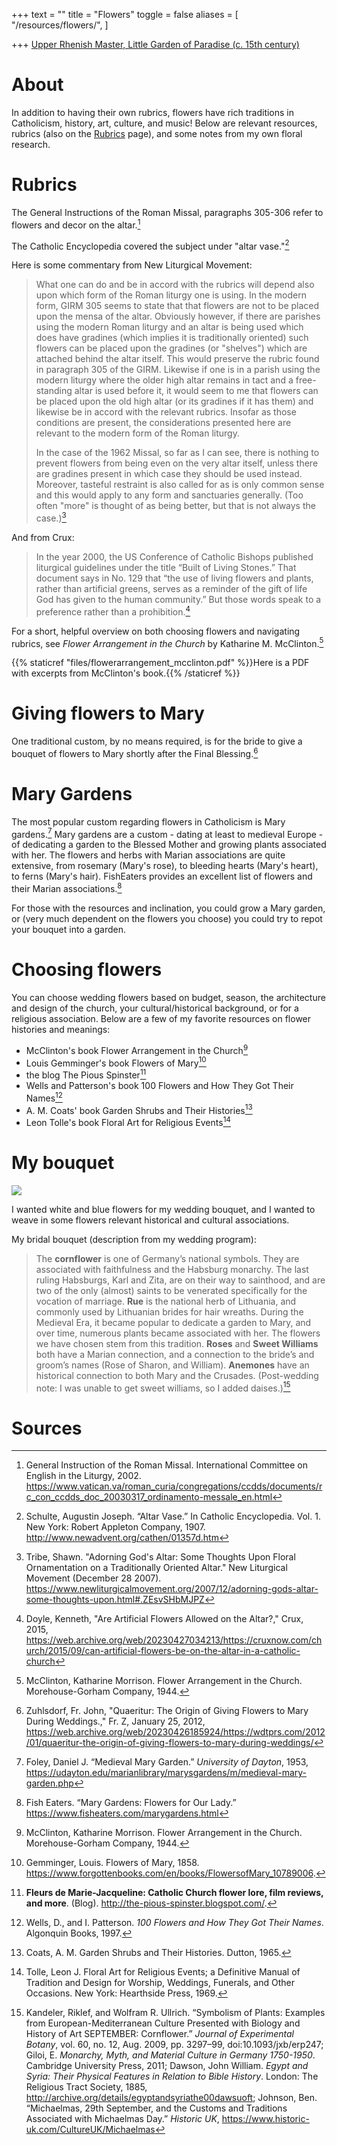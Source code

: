 +++
text = ""
title = "Flowers"
toggle = false
aliases = [
    "/resources/flowers/",
]

+++ 
[Upper Rhenish Master, Little Garden of Paradise (c. 15th century)](https://commons.wikimedia.org/wiki/File:1415_Das_Paradiesg%C3%A4rtlein_anagoria.JPG)

# About

In addition to having their own rubrics, flowers have rich traditions in Catholicism, history, art, culture, and music! Below are relevant resources, rubrics (also on the [Rubrics](/rubrics/) page), and some notes from my own floral research. 

# Rubrics 

The General Instructions of the Roman Missal, paragraphs 305-306 refer to flowers and decor on the altar.[^1]

The Catholic Encyclopedia covered the subject under "altar vase."[^2] 

Here is some commentary from New Liturgical Movement: 

> What one can do and be in accord with the rubrics will depend also upon which form of the Roman liturgy one is using. In the modern form, GIRM 305 seems to state that that flowers are not to be placed upon the mensa of the altar. Obviously however, if there are parishes using the modern Roman liturgy and an altar is being used which does have gradines (which implies it is traditionally oriented) such flowers can be placed upon the gradines (or "shelves") which are attached behind the altar itself. This would preserve the rubric found in paragraph 305 of the GIRM. Likewise if one is in a parish using the modern liturgy where the older high altar remains in tact and a free-standing altar is used before it, it would seem to me that flowers can be placed upon the old high altar (or its gradines if it has them) and likewise be in accord with the relevant rubrics. Insofar as those conditions are present, the considerations presented here are relevant to the modern form of the Roman liturgy. 
> 
> In the case of the 1962 Missal, so far as I can see, there is nothing to prevent flowers from being even on the very altar itself, unless there are gradines present in which case they should be used instead. Moreover, tasteful restraint is also called for as is only common sense and this would apply to any form and sanctuaries generally. (Too often "more" is thought of as being better, but that is not always the case.)[^3]

And from Crux: 

> In the year 2000, the US Conference of Catholic Bishops published liturgical guidelines under the title “Built of Living Stones.” That document says in No. 129 that “the use of living flowers and plants, rather than artificial greens, serves as a reminder of the gift of life God has given to the human community.” But those words speak to a preference rather than a prohibition.[^4]

For a short, helpful overview on both choosing flowers and navigating rubrics, see _Flower Arrangement in the Church_ by Katharine M. McClinton.[^5]

{{% staticref "files/flowerarrangement_mcclinton.pdf" %}}Here is a PDF with excerpts from McClinton's book.{{% /staticref %}}

# Giving flowers to Mary

One traditional custom, by no means required, is for the bride to give a bouquet of flowers to Mary shortly after the Final Blessing.[^6] 

# Mary Gardens

The most popular custom regarding flowers in Catholicism is Mary gardens.[^7] Mary gardens are a custom - dating at least to medieval Europe - of dedicating a garden to the Blessed Mother and growing plants associated with her. The flowers and herbs with Marian associations are quite extensive, from rosemary (Mary's rose), to bleeding hearts (Mary's heart), to ferns (Mary's hair). FishEaters provides an excellent list of flowers and their Marian associations.[^8] 

For those with the resources and inclination, you could grow a Mary garden, or (very much dependent on the flowers you choose) you could try to repot your bouquet into a garden.

# Choosing flowers

You can choose wedding flowers based on budget, season, the architecture and design of the church, your cultural/historical background, or for a religious association. Below are a few of my favorite resources on flower histories and meanings:

* McClinton's book Flower Arrangement in the Church[^5]
* Louis Gemminger's book Flowers of Mary[^9]
* the blog The Pious Spinster[^10]
* Wells and Patterson's book 100 Flowers and How They Got Their Names[^11]
* A. M. Coats' book Garden Shrubs and Their Histories[^12]
* Leon Tolle's book Floral Art for Religious Events[^13]

# My bouquet

![](/uploads/_MG_0325-min.JPG)

I wanted white and blue flowers for my wedding bouquet, and I wanted to weave in some flowers relevant historical and cultural associations. 

My bridal bouquet (description from my wedding program):

> The **cornflower** is one of Germany’s national symbols. They are associated with faithfulness and the Habsburg monarchy. The last ruling Habsburgs, Karl and Zita, are on their way to sainthood, and are two of the only (almost) saints to be venerated specifically for the vocation of marriage. **Rue** is the national herb of Lithuania, and commonly used by Lithuanian brides for hair wreaths. During the Medieval Era, it became popular to dedicate a garden to Mary, and over time, numerous plants became associated with her. The flowers we have chosen stem from this tradition. **Roses** and **Sweet Williams** both have a Marian connection, and a connection to the bride’s and groom’s names (Rose of Sharon, and William). **Anemones** have an historical connection to both Mary and the Crusades. (Post-wedding note: I was unable to get sweet williams, so I added daises.)[^14]

# Sources 

[^1]: General Instruction of the Roman Missal. International Committee on English in the Liturgy, 2002. https://www.vatican.va/roman_curia/congregations/ccdds/documents/rc_con_ccdds_doc_20030317_ordinamento-messale_en.html

[^2]: Schulte, Augustin Joseph. “Altar Vase.” In Catholic Encyclopedia. Vol. 1. New York: Robert Appleton Company, 1907. http://www.newadvent.org/cathen/01357d.htm

[^3]: Tribe, Shawn. "Adorning God's Altar: Some Thoughts Upon Floral Ornamentation on a Traditionally Oriented Altar." New Liturgical Movement  (December 28 2007). https://www.newliturgicalmovement.org/2007/12/adorning-gods-altar-some-thoughts-upon.html#.ZEsvSHbMJPZ 

[^4]: Doyle, Kenneth, "Are Artificial Flowers Allowed on the Altar?," Crux, 2015, https://web.archive.org/web/20230427034213/https://cruxnow.com/church/2015/09/can-artificial-flowers-be-on-the-altar-in-a-catholic-church

[^5]: McClinton, Katharine Morrison. Flower Arrangement in the Church. Morehouse-Gorham Company, 1944.

[^6]: Zuhlsdorf, Fr. John, "Quaeritur: The Origin of Giving Flowers to Mary During Weddings.," Fr. Z, January 25, 2012, https://web.archive.org/web/20230426185924/https://wdtprs.com/2012/01/quaeritur-the-origin-of-giving-flowers-to-mary-during-weddings/

[^7]: Foley, Daniel J. “Medieval Mary Garden.” _University of Dayton_, 1953, https://udayton.edu/marianlibrary/marysgardens/m/medieval-mary-garden.php

[^8]: Fish Eaters. “Mary Gardens: Flowers for Our Lady.” https://www.fisheaters.com/marygardens.html

[^9]: Gemminger, Louis. Flowers of Mary, 1858. https://www.forgottenbooks.com/en/books/FlowersofMary_10789006.

[^10]: **Fleurs de Marie-Jacqueline: Catholic Church flower lore, film reviews, and more**. (Blog).  http://the-pious-spinster.blogspot.com/.

[^11]: Wells, D., and I. Patterson. _100 Flowers and How They Got Their Names_. Algonquin Books, 1997.

[^12]: Coats, A. M. Garden Shrubs and Their Histories. Dutton, 1965.

[^13]: Tolle, Leon J. Floral Art for Religious Events; a Definitive Manual of Tradition and Design for Worship, Weddings, Funerals, and Other Occasions. New York: Hearthside Press, 1969.

[^14]: Kandeler, Riklef, and Wolfram R. Ullrich. “Symbolism of Plants: Examples from European-Mediterranean Culture Presented with Biology and History of Art SEPTEMBER: Cornflower.” _Journal of Experimental Botany_, vol. 60, no. 12, Aug. 2009, pp. 3297–99, doi:10.1093/jxb/erp247; Giloi, E. _Monarchy, Myth, and Material Culture in Germany 1750-1950_. Cambridge University Press, 2011; Dawson, John William. _Egypt and Syria: Their Physical Features in Relation to Bible History_. London: The Religious Tract Society, 1885, http://archive.org/details/egyptandsyriathe00dawsuoft; Johnson, Ben. “Michaelmas, 29th September, and the Customs and Traditions Associated with Michaelmas Day.” _Historic UK_, https://www.historic-uk.com/CultureUK/Michaelmas
